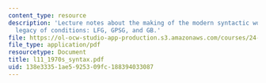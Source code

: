 ```yaml
---
content_type: resource
description: 'Lecture notes about the making of the modern syntactic world and the
  legacy of conditions: LFG, GPSG, and GB.'
file: https://ol-ocw-studio-app-production.s3.amazonaws.com/courses/24-960-syntactic-models-spring-2006/138e33351ae5925309fc188394033087_l11_1970s_syntax.pdf
file_type: application/pdf
resourcetype: Document
title: l11_1970s_syntax.pdf
uid: 138e3335-1ae5-9253-09fc-188394033087
---
```

